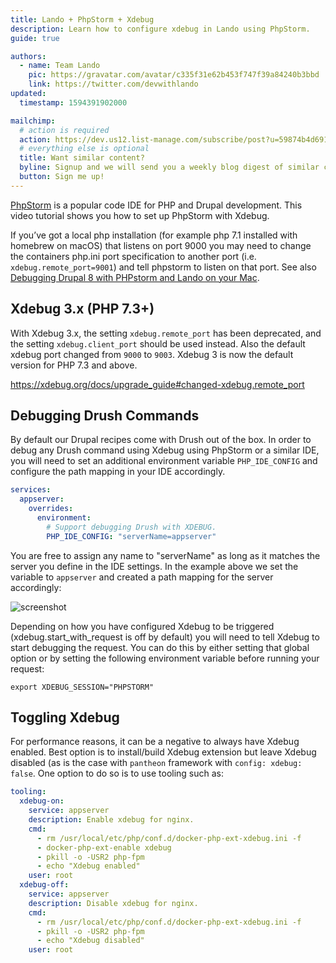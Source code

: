 ```yaml
---
title: Lando + PhpStorm + Xdebug
description: Learn how to configure xdebug in Lando using PhpStorm.
guide: true

authors:
  - name: Team Lando
    pic: https://gravatar.com/avatar/c335f31e62b453f747f39a84240b3bbd
    link: https://twitter.com/devwithlando
updated:
  timestamp: 1594391902000

mailchimp:
  # action is required
  action: https://dev.us12.list-manage.com/subscribe/post?u=59874b4d6910fa65e724a4648&amp;id=613837077f
  # everything else is optional
  title: Want similar content?
  byline: Signup and we will send you a weekly blog digest of similar content to keep you satiated.
  button: Sign me up!
---
```


[PhpStorm](https://www.jetbrains.com/phpstorm/) is a popular code IDE for PHP
and Drupal development. This video tutorial shows you how to set up PhpStorm with Xdebug.

If you’ve got a local php installation (for example php 7.1 installed with homebrew on macOS) that listens on port 9000 you may need to change the containers php.ini port specification to another port (i.e. `xdebug.remote_port=9001`) and tell phpstorm to listen on that port. See also [Debugging Drupal 8 with PHPstorm and Lando on your Mac](https://www.austinprogressivecalendar.com/blog/debugging-drupal8-phpstorm-and-lando-your-mac).

## Xdebug 3.x (PHP 7.3+)
With Xdebug 3.x, the setting `xdebug.remote_port` has been deprecated, and the setting `xdebug.client_port` should be used instead.
Also the default xdebug port changed from `9000` to `9003`. Xdebug 3 is now the default version for PHP 7.3 and above.

https://xdebug.org/docs/upgrade_guide#changed-xdebug.remote_port

## Debugging Drush Commands

By default our Drupal recipes come with Drush out of the box. In order to debug any Drush command using Xdebug using
PhpStorm or a similar IDE, you will need to set an additional environment variable `PHP_IDE_CONFIG` and configure the
path mapping in your IDE accordingly.

```yaml
services:
  appserver:
    overrides:
      environment:
        # Support debugging Drush with XDEBUG.
        PHP_IDE_CONFIG: "serverName=appserver"
```

You are free to assign any name to "serverName" as long as it matches the server you define in the IDE settings.
In the example above we set the variable to `appserver` and created a path mapping for the server accordingly:

![screenshot](/images/drush-xdebug-phpstorm.png)

Depending on how you have configured Xdebug to be triggered (xdebug.start_with_request is off by default)
you will need to tell Xdebug to start debugging the request. You can do this by either setting that global
option or by setting the following environment variable before running your request:

```
export XDEBUG_SESSION="PHPSTORM"
```

## Toggling Xdebug
For performance reasons, it can be a negative to always have Xdebug enabled. Best option is to install/build
Xdebug extension but leave Xdebug disabled (as is the case with `pantheon` framework with `config: xdebug: false`.
One option to do so is to use tooling such as:

```yaml
tooling:
  xdebug-on:
    service: appserver
    description: Enable xdebug for nginx.
    cmd:
      - rm /usr/local/etc/php/conf.d/docker-php-ext-xdebug.ini -f
      - docker-php-ext-enable xdebug
      - pkill -o -USR2 php-fpm
      - echo "Xdebug enabled"
    user: root
  xdebug-off:
    service: appserver
    description: Disable xdebug for nginx.
    cmd:
      - rm /usr/local/etc/php/conf.d/docker-php-ext-xdebug.ini -f
      - pkill -o -USR2 php-fpm
      - echo "Xdebug disabled"
    user: root
  ```
